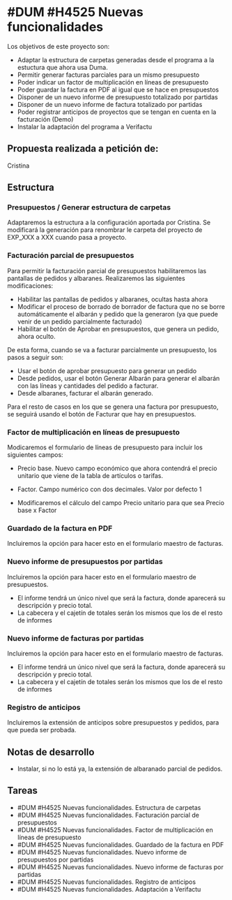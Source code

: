 # #DUM #H4525 Nuevas funcionalidades

Los objetivos de este proyecto son:
+ Adaptar la estructura de carpetas generadas desde el programa a la estuctura que ahora usa Duma.
+ Permitir generar facturas parciales para un mismo presupuesto
+ Poder indicar un factor de multiplicación en líneas de presupuesto
+ Poder guardar la factura en PDF al igual que se hace en presupuestos
+ Disponer de un nuevo informe de presupuesto totalizado por partidas
+ Disponer de un nuevo informe de factura totalizado por partidas
+ Poder registrar anticipos de proyectos que se tengan en cuenta en la facturación (Demo)
+ Instalar la adaptación del programa a Verifactu

## Propuesta realizada a petición de:
Cristina

## Estructura

### Presupuestos / Generar estructura de carpetas
Adaptaremos la estructura a la configuración aportada por Cristina. Se modificará la generación para renombrar le carpeta del proyecto de EXP_XXX a XXX cuando pasa a proyecto.

### Facturación parcial de presupuestos
Para permitir la facturación parcial de presupuestos habilitaremos las pantallas de pedidos y albaranes. Realizaremos las siguientes modificaciones:

+ Habilitar las pantallas de pedidos y albaranes, ocultas hasta ahora
+ Modificar el proceso de borrado de borrador de factura que no se borre automáticamente el albarán y pedido que la generaron (ya que puede venir de un pedido parcialmente facturado)
+ Habilitar el botón de Aprobar en presupuestos, que genera un pedido, ahora oculto.


De esta forma, cuando se va a facturar parcialmente un presupuesto, los pasos a seguir son:

+ Usar el botón de aprobar presupuesto para generar un pedido
+ Desde pedidos, usar el botón Generar Albarán para generar el albarán con las líneas y cantidades del pedido a facturar.
+ Desde albaranes, facturar el albarán generado.

Para el resto de casos en los que se genera una factura por presupuesto, se seguirá usando el botón de Facturar que hay en presupuestos.

### Factor de multiplicación en líneas de presupuesto
Modicaremos el formulario de líneas de presupuesto para incluir los siguientes campos:
+ Precio base. Nuevo campo económico que ahora contendrá el precio unitario que viene de la tabla de artículos o tarifas.
+ Factor. Campo numérico con dos decimales. Valor por defecto 1

+ Modificaremos el cálculo del campo Precio unitario para que sea Precio base x Factor

### Guardado de la factura en PDF
Incluiremos la opción para hacer esto en el formulario maestro de facturas.

### Nuevo informe de presupuestos por partidas
Incluiremos la opción para hacer esto en el formulario maestro de presupuestos.
+ El informe tendrá un único nivel que será la factura, donde aparecerá su descripción y precio total. 
+ La cabecera y el cajetín de totales serán los mismos que los de el resto de informes

### Nuevo informe de facturas por partidas
Incluiremos la opción para hacer esto en el formulario maestro de facturas.
+ El informe tendrá un único nivel que será la factura, donde aparecerá su descripción y precio total. 
+ La cabecera y el cajetín de totales serán los mismos que los de el resto de informes

### Registro de anticipos
Incluiremos la extensión de anticipos sobre presupuestos y pedidos, para que pueda ser probada.

## Notas de desarrollo

+ Instalar, si no lo está ya, la extensión de albaranado parcial de pedidos.


## Tareas

* #DUM #H4525 Nuevas funcionalidades. Estructura de carpetas
* #DUM #H4525 Nuevas funcionalidades. Facturación parcial de presupuestos
* #DUM #H4525 Nuevas funcionalidades. Factor de multiplicación en líneas de presupuesto
* #DUM #H4525 Nuevas funcionalidades. Guardado de la factura en PDF
* #DUM #H4525 Nuevas funcionalidades. Nuevo informe de presupuestos por partidas
* #DUM #H4525 Nuevas funcionalidades. Nuevo informe de facturas por partidas
* #DUM #H4525 Nuevas funcionalidades. Registro de anticipos
* #DUM #H4525 Nuevas funcionalidades. Adaptación a Verifactu
